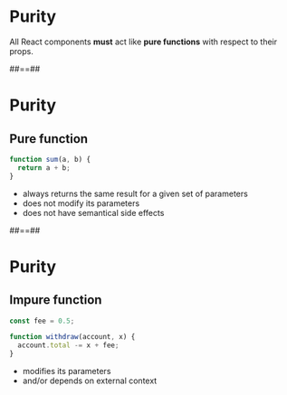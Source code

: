 # Purity

All React components **must** act like **pure functions** with respect to their props.

##==##

<!-- .slide: class="with-code" -->

# Purity

## Pure function

```typescript
function sum(a, b) {
  return a + b;
}
```

<!-- .element: class="big-code" -->

- always returns the same result for a given set of parameters
- does not modify its parameters
- does not have semantical side effects

##==##

<!-- .slide: class="with-code" -->

# Purity

## Impure function

```typescript
const fee = 0.5;

function withdraw(account, x) {
  account.total -= x + fee;
}
```

<!-- .element: class="big-code" -->

- modifies its parameters
- and/or depends on external context
